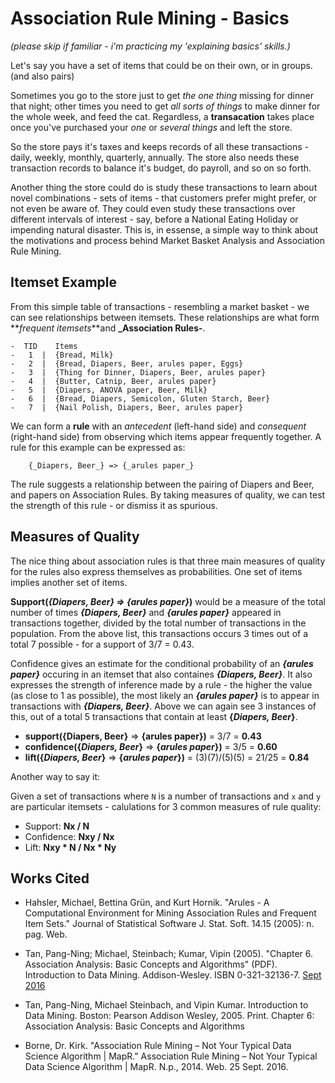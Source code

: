 # Association Rule Mining - Basics

_(please skip if familiar - i'm practicing my 'explaining basics' skills.)_

Let's say you have a set of items that could be on their own, or in groups. (and also pairs)

Sometimes you go to the store just to get _the one thing_ missing for dinner that night; other times you need to get _all sorts of things_ to make dinner for the whole week, and feed the cat. Regardless, a **transacation** takes place once you've purchased your _one_ or _several things_ and left the store. 

So the store pays it's taxes and keeps records of all these transactions - daily, weekly, monthly, quarterly, annually. The store also needs these transaction records to balance it's budget, do payroll, and so on so forth.

Another thing the store could do is study these transactions to learn about novel combinations - sets of items - that customers prefer might prefer, or not even be aware of. They could even study these transactions over different intervals of interest - say, before a National Eating Holiday or impending natural disaster. This is, in essense, a simple way to think about the motivations and process behind Market Basket Analysis and Association Rule Mining.

## Itemset Example

From this simple table of transactions - resembling a market basket - we can see relationships between itemsets. These relationships are what form **_frequent itemsets_**and **_Association Rules-**.

```
-  TID    Items
-   1  |  {Bread, Milk}
-   2  |  {Bread, Diapers, Beer, arules paper, Eggs}
-   3  |  {Thing for Dinner, Diapers, Beer, arules paper}
-   4  |  {Butter, Catnip, Beer, arules paper}
-   5  |  {Diapers, ANOVA paper, Beer, Milk}
-   6  |  {Bread, Diapers, Semicolon, Gluten Starch, Beer}
-   7  |  {Nail Polish, Diapers, Beer, arules paper}
```

We can form a **rule** with an _antecedent_ (left-hand side) and _consequent_ (right-hand side) from observing which items appear frequently together. A rule for this example can be expressed as:

		{_Diapers, Beer_} => {_arules paper_}

The rule suggests a relationship between the pairing of Diapers and Beer, and papers on Association Rules. By taking measures of quality, we can test the strength of this rule - or dismiss it as spurious. 

## Measures of Quality

The nice thing about association rules is that three main measures of quality for the rules also express themselves as probabilities. One set of items implies another set of items.

**Support(_{Diapers, Beer} => {arules paper}_)** would be a measure of the total number of times **_{Diapers, Beer}_** and **_{arules paper}_** appeared in transactions together, divided by the total number of transactions in the population. From the above list, this transactions occurs 3 times out of a total 7 possible - for a support of 3/7 = 0.43.

Confidence gives an estimate for the conditional probability of an **_{arules paper}_** occuring in an itemset that also containes **_{Diapers, Beer}_**. It also expresses the strength of inference made by a rule - the higher the value (as close to 1 as possible), the most likely an **_{arules paper}_** is to appear in transactions with **_{Diapers, Beer}_**. Above we can again see 3 instances of this, out of a total 5 transactions that contain at least **{_Diapers, Beer_}**.

- **support({Diapers, Beer}** => **{arules paper})**         = 3/7 = **0.43**
- **confidence({_Diapers, Beer_}** => **{_arules paper_})**  = 3/5 = **0.60**
- **lift({_Diapers, Beer_}** => **{_arules paper_})**        = (3)(7)/(5)(5) = 21/25 = **0.84**

Another way to say it:

Given a set of transactions where `N` is a number of transactions and `x` and `y` are particular itemsets - calulations for 3 common measures of rule quality:

- Support:    **Nx / N**
- Confidence: **Nxy / Nx**
- Lift:       **Nxy * N / Nx * Ny**

## Works Cited

- Hahsler, Michael, Bettina Grün, and Kurt Hornik. "Arules - A Computational Environment for Mining Association Rules and Frequent Item Sets." Journal of Statistical Software J. Stat. Soft. 14.15 (2005): n. pag. Web.

-  Tan, Pang-Ning; Michael, Steinbach; Kumar, Vipin (2005). "Chapter 6. Association Analysis: Basic Concepts and Algorithms" (PDF). Introduction to Data Mining. Addison-Wesley. ISBN 0-321-32136-7. [Sept 2016](https://www-users.cs.umn.edu/~kumar/dmbook/ch6.pdf)

- Tan, Pang-Ning, Michael Steinbach, and Vipin Kumar. Introduction to Data Mining. Boston: Pearson Addison Wesley, 2005. Print. Chapter 6: Association Analysis: Basic Concepts and Algorithms

- Borne, Dr. Kirk. "Association Rule Mining – Not Your Typical Data Science Algorithm | MapR." Association Rule Mining – Not Your Typical Data Science Algorithm | MapR. N.p., 2014. Web. 25 Sept. 2016.